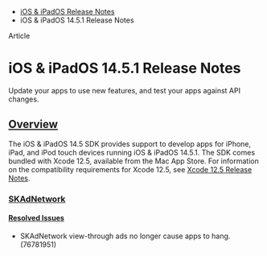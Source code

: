 - [iOS & iPadOS Release Notes](https://developer.apple.com/documentation/ios-ipados-release-notes)
- iOS & iPadOS 14.5.1 Release Notes

Article

# iOS & iPadOS 14.5.1 Release Notes

Update your apps to use new features, and test your apps against API changes.

## [Overview](https://developer.apple.com/documentation/ios-ipados-release-notes/ios-ipados-14_5_1-release-notes#Overview)

The iOS & iPadOS 14.5 SDK provides support to develop apps for iPhone, iPad, and iPod touch devices running iOS & iPadOS 14.5.1. The SDK comes bundled with Xcode 12.5, available from the Mac App Store. For information on the compatibility requirements for Xcode 12.5, see [Xcode 12.5 Release Notes](https://developer.apple.com/documentation/Xcode-Release-Notes/xcode-12_5-release-notes).

### [SKAdNetwork](https://developer.apple.com/documentation/ios-ipados-release-notes/ios-ipados-14_5_1-release-notes#SKAdNetwork)

#### [Resolved Issues](https://developer.apple.com/documentation/ios-ipados-release-notes/ios-ipados-14_5_1-release-notes#Resolved-Issues)

- SKAdNetwork view-through ads no longer cause apps to hang. (76781951)
